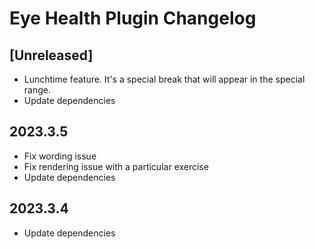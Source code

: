<!-- Keep a Changelog guide -> https://keepachangelog.com -->

# Eye Health Plugin Changelog

## [Unreleased]
- Lunchtime feature. It's a special break that will appear in the special range.
- Update dependencies

## 2023.3.5

- Fix wording issue
- Fix rendering issue with a particular exercise
- Update dependencies

## 2023.3.4

- Update dependencies
